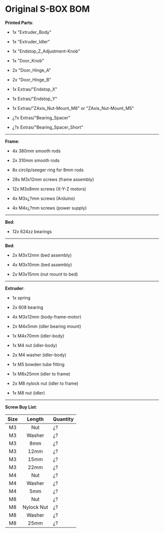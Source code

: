 # Original S-BOX BOM

**Printed Parts**:

- 1x "Extruder_Body"

- 1x "Extruder_Idler"

- 1x "Endstop_Z_Adjustment-Knob"

- 1x "Door_Knob"

- 2x "Door_Hinge_A"

- 2x "Door_Hinge_B"

- 1x Extras/"Endstop_X"

- 1x Extras/"Endstop_Y"

- 1x Extras/"ZAxis_Nut-Mount_M8" or "ZAxis_Nut-Mount_M5"

- ¿?x Extras/"Bearing_Spacer"

- ¿?x Extras/"Bearing_Spacer_Short"

---

**Frame**:

- 4x 380mm smooth rods

- 2x 310mm smooth rods

- 8x circlip/seeger ring for 8mm rods

- 28x M3x12mm screws (frame assembly)

- 12x M3x8mm screws (X-Y-Z motors)

- 4x M3x¿?mm screws (Arduino)

- 4x M4x¿?mm screws (power supply)

---

**Bed**:

- 12x 624zz bearings

---

**Bed**:

- 2x M3x12mm (bed assembly)

- 4x M3x10mm (bed assembly)

- 2x M3x15mm (nut mount to bed)

---

**Extruder**:

- 1x spring

- 2x 608 bearing

- 4x M3x12mm (body-frame-motor)

- 2x M4x5mm (idler bearing mount)

- 1x M4x70mm (idler-body)

- 1x M4 nut (idler-body)

- 2x M4 washer (idler-body)

- 1x M5 bowden tube fitting

- 1x M8x25mm (idler to frame)

- 2x M8 nylock nut (idler to frame)

- 1x M8 nut (idler)

---

**Screw Buy List**:         

|       Size      | Length      | Quantity |
| :-------------: | :---------: | -------- |
| M3 | Nut | ¿? |
| M3 | Washer | ¿? |
| M3 | 8mm | ¿? |
| M3 | 12mm | ¿? |
| M3 | 15mm | ¿? |
| M3 | 22mm | ¿? |
| M4 | Nut | ¿? |
| M4 | Washer | ¿? |
| M4 | 5mm | ¿? |
| M8 | Nut | ¿? |
| M8 | Nylock Nut | ¿? |
| M8 | Washer | ¿? |
| M8 | 25mm | ¿? |
